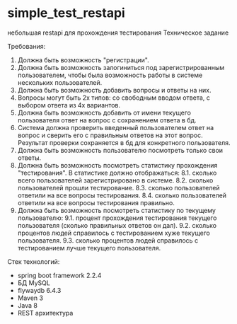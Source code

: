 # simple_test_restapi
небольшая restapi для прохождения тестирования
Техническое задание

Требования:
1) Должна быть возможность "регистрации".
2) Должна быть возможность залогиниться под зарегистрированным пользователем, чтобы была возможность работы в системе нескольких пользователей.
3) Должна быть возможность добавить вопросы и ответы на них.
4) Вопросы могут быть 2х типов: со свободным вводом ответа, с выбором ответа из 4х вариантов.
5) Должна быть возможность добавить от имени текущего пользователя ответ на вопрос с сохранением ответа в бд.
6) Система должна проверить введенный пользователем ответ на вопрос и сверить его с правильным ответов на этот вопрос. Результат проверки сохраняется в бд для конкретного пользователя.
7) Должна быть возможность пользователю посмотреть только свои ответы.
8) Должна быть возможность посмотреть статистику прохождения "тестирования". В статистике должно отображаться: 
8.1.   сколько всего пользователей зарегистрировано в системе.
8.2.   сколько пользователей прошли тестирование.
8.3.   сколько пользователей ответили на все вопросы тестирования.
8.4.   сколько пользователей ответили на все вопросы тестирования правильно. 
9) Должна быть возможность посмотреть статистику по текущему пользователю:
9.1.   процент прохождения тестирования текущего пользователя (сколько правильных ответов он дал).
9.2.   сколько процентов людей справилось с тестированием хуже текущего пользователя.
9.3.   сколько процентов людей справилось с тестированием лучше текущего пользователя.

Стек технологий:
- spring boot framework 2.2.4
- БД MySQL
- flywaydb 6.4.3
- Maven 3
- Java 8
- REST архитектура


